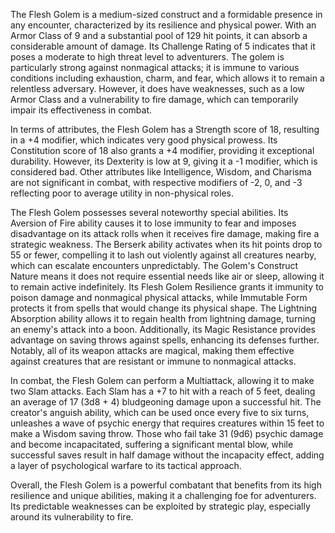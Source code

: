 The Flesh Golem is a medium-sized construct and a formidable presence in any encounter, characterized by its resilience and physical power. With an Armor Class of 9 and a substantial pool of 129 hit points, it can absorb a considerable amount of damage. Its Challenge Rating of 5 indicates that it poses a moderate to high threat level to adventurers. The golem is particularly strong against nonmagical attacks; it is immune to various conditions including exhaustion, charm, and fear, which allows it to remain a relentless adversary. However, it does have weaknesses, such as a low Armor Class and a vulnerability to fire damage, which can temporarily impair its effectiveness in combat.

In terms of attributes, the Flesh Golem has a Strength score of 18, resulting in a +4 modifier, which indicates very good physical prowess. Its Constitution score of 18 also grants a +4 modifier, providing it exceptional durability. However, its Dexterity is low at 9, giving it a -1 modifier, which is considered bad. Other attributes like Intelligence, Wisdom, and Charisma are not significant in combat, with respective modifiers of -2, 0, and -3 reflecting poor to average utility in non-physical roles.

The Flesh Golem possesses several noteworthy special abilities. Its Aversion of Fire ability causes it to lose immunity to fear and imposes disadvantage on its attack rolls when it receives fire damage, making fire a strategic weakness. The Berserk ability activates when its hit points drop to 55 or fewer, compelling it to lash out violently against all creatures nearby, which can escalate encounters unpredictably. The Golem's Construct Nature means it does not require essential needs like air or sleep, allowing it to remain active indefinitely. Its Flesh Golem Resilience grants it immunity to poison damage and nonmagical physical attacks, while Immutable Form protects it from spells that would change its physical shape. The Lightning Absorption ability allows it to regain health from lightning damage, turning an enemy's attack into a boon. Additionally, its Magic Resistance provides advantage on saving throws against spells, enhancing its defenses further. Notably, all of its weapon attacks are magical, making them effective against creatures that are resistant or immune to nonmagical attacks.

In combat, the Flesh Golem can perform a Multiattack, allowing it to make two Slam attacks. Each Slam has a +7 to hit with a reach of 5 feet, dealing an average of 17 (3d8 + 4) bludgeoning damage upon a successful hit. The creator's anguish ability, which can be used once every five to six turns, unleashes a wave of psychic energy that requires creatures within 15 feet to make a Wisdom saving throw. Those who fail take 31 (9d6) psychic damage and become incapacitated, suffering a significant mental blow, while successful saves result in half damage without the incapacity effect, adding a layer of psychological warfare to its tactical approach. 

Overall, the Flesh Golem is a powerful combatant that benefits from its high resilience and unique abilities, making it a challenging foe for adventurers. Its predictable weaknesses can be exploited by strategic play, especially around its vulnerability to fire.